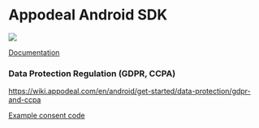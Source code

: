 # Appodeal Android SDK

[![](https://img.shields.io/badge/SDK%20version-Stable%202.11.0-brightgreen)](https://wiki.appodeal.com/en/android/get-started)

[Documentation](https://wiki.appodeal.com/en/android/get-started)

### Data Protection Regulation (GDPR, CCPA)
https://wiki.appodeal.com/en/android/get-started/data-protection/gdpr-and-ccpa

[Example consent code](https://github.com/appodeal/appodeal-android-demo/blob/master/app/src/main/java/com/appodeal/test/SplashActivity.java)
